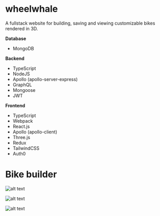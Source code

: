 # wheelwhale

A fullstack website for building, saving and viewing customizable bikes rendered in 3D.

**Database**

- MongoDB

**Backend**

- TypeScript
- NodeJS
- Apollo (apollo-server-express)
- GraphQL
- Mongoose
- JWT

**Frontend**

- TypeScript
- Webpack
- React.js
- Apollo (apollo-client)
- Three.js
- Redux
- TailwindCSS
- Auth0

# Bike builder

![alt text](https://github.com/rasmus-rudling/wheelwhale/images/builder_1.png)

![alt text](https://github.com/rasmus-rudling/wheelwhale/images/builder_2.png)

![alt text](https://github.com/rasmus-rudling/wheelwhale/images/builder_3.png)
